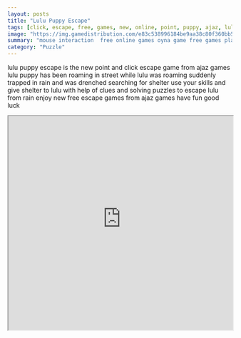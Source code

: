 ```yaml
---
layout: posts
title: "Lulu Puppy Escape"
tags: [click, escape, free, games, new, online, point, puppy, ajaz, lulu, free, online, games, oyna, game, free, games, play, play, games]
image: "https://img.gamedistribution.com/e83c538996184be9aa38c80f360bb56b.jpg"
summary: "mouse interaction  free online games oyna game free games play play games"
category: "Puzzle"
---
```


lulu puppy escape is the new point and click escape game from ajaz games lulu puppy has been roaming in street while lulu was roaming suddenly trapped in rain and was drenched searching for shelter use your skills and give shelter to lulu with help of clues and solving puzzles to escape lulu from rain enjoy new free escape games from ajaz games have fun good luck

<iframe width="100%" height="480px;" src="https://flash.gamedistribution.com?game=e83c538996184be9aa38c80f360bb56b"></iframe>